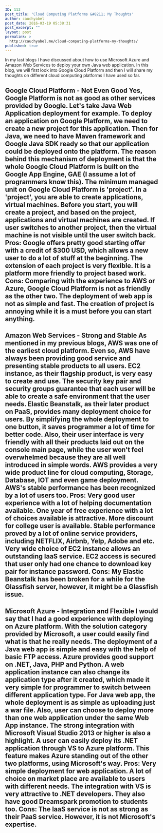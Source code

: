 ```yaml
---
ID: 113
post_title: 'Cloud Computing Platforms &#8211; My Thoughts'
author: cauchyabel
post_date: 2016-03-19 05:38:31
post_excerpt: ""
layout: post
permalink: >
  http://cauchyabel.me/cloud-computing-platforms-my-thoughts/
published: true
---
```

In my last blogs I have discussed about how to use Microsoft Azure and Amazon Web Services to deploy your own Java web application. In this blog, we will first look into Google Cloud Platform and then I will share my thoughts on different cloud computing platforms I have used so far. 
## Google Cloud Platform - Not Even Good Yes, Google Platform is not as good as other services provided by Google. Let's take Java Web Application deployment for example. To deploy an application on Google Platform, we need to create a new project for this application. Then for Java, we need to have Maven framework and Google Java SDK ready so that our application could be deployed onto the platform. The reason behind this mechanism of deployment is that the whole Google Cloud Platform is built on the Google App Engine, GAE (I assume a lot of programmers know this). The minimum managed unit on Google Cloud Platform is 'project'. In a 'project', you are able to create applications, virtual machines. Before you start, you will create a project, and based on the project, applications and virtual machines are created. If user switches to another project, then the virtual machine is not visible until the user switch back. Pros: Google offers pretty good starting offer with a credit of $300 USD, which allows a new user to do a lot of stuff at the beginning. The extension of each project is very flexible. It is a platform more friendly to project based work. Cons: Comparing with the experience to AWS or Azure, Google Cloud Platform is not as friendly as the other two. The deployment of web app is not as simple and fast. The creation of project is annoying while it is a must before you can start anything. 

## Amazon Web Services - Strong and Stable As mentioned in my previous blogs, AWS was one of the earliest cloud platform. Even so, AWS have always been providing good service and presenting stable products to all users. EC2 instance, as their flagship product, is very easy to create and use. The security key pair and security groups guarantee that each user will be able to create a safe environment that the user needs. Elastic Beanstalk, as their later product on PaaS, provides many deployment choice for users. By simplifying the whole deployment to one button, it saves programmer a lot of time for better code. Also, their user interface is very friendly with all their products laid out on the console main page, while the user won't feel overwhelmed because they are all well introduced in simple words. AWS provides a very wide product line for cloud computing, Storage, Database, IOT and even game deployment. AWS's stable performance has been recognized by a lot of users too. Pros: Very good user experience with a lot of helping documentation available. One year of free experience with a lot of choices available is attractive. More discount for college user is available. Stable performance proved by a lot of online service providers, including NETFLIX, Airbnb, Yelp, Adobe and etc. Very wide choice of EC2 instance allows an outstanding IaaS service. EC2 access is secured that user only had one chance to download key pair for instance password. Cons: My Elastic Beanstalk has been broken for a while for the Glassfish server, however, it might be a Glassfish issue. 

## Microsoft Azure - Integration and Flexible I would say that I had a good experience with deploying on Azure platform. With the solution category provided by Microsoft, a user could easily find what is that he really needs. The deployment of a Java web app is simple and easy with the help of basic FTP access. Azure provides good support on .NET, Java, PHP and Python. A web application instance can also change its application type after it created, which made it very simple for programmer to switch between different application type. For Java web app, the whole deployment is as simple as uploading just a war file. Also, user can choose to deploy more than one web application under the same Web App instance. The strong integration with Microsoft Visual Studio 2013 or higher is also a highlight. A user can easily deploy its .NET application through VS to Azure platform. This feature makes Azure standing out of the other two platforms, using Microsoft's way. Pros: Very simple deployment for web application. A lot of choice on market place are available to users with different needs. The integration with VS is very attractive to .NET developers. They also have good Dreamspark promotion to students too. Cons: The IaaS service is not as strong as their PaaS service. However, it is not Microsoft's expertise.        
